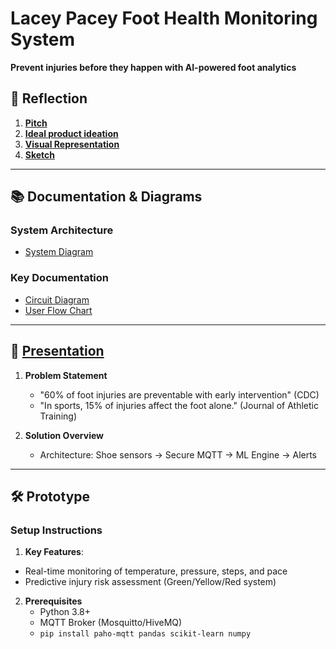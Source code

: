# Lacey Pacey Foot Health Monitoring System  
**Prevent injuries before they happen with AI-powered foot analytics**  


## 📄 Reflection  

1. [**Pitch**](https://github.com/thisisthi3nvo/LaceyPaceyFinal/blob/45536461482078fd070862404eb83319b3e7b5bc/Pitch)
2. [**Ideal product ideation**](https://github.com/thisisthi3nvo/LaceyPaceyFinal/blob/0e40fcac0f2eeeeca7a158c148cfebb46b458aec/Ideal%20product%20ideation)
3. [**Visual Representation**](https://github.com/thisisthi3nvo/LaceyPaceyFinal/blob/0e40fcac0f2eeeeca7a158c148cfebb46b458aec/Design.jpg)
4. [**Sketch**](https://github.com/thisisthi3nvo/LaceyPaceyFinal/blob/98d3fe753d0937b49397c4541fa4d9824cd2110d/Sketch.png)
  
---
## 📚 Documentation & Diagrams

### System Architecture
- [System Diagram](https://github.com/thisisthi3nvo/LaceyPaceyFinal/blob/d5b3953911a3703159d8d1cece8cc5144a23e568/LP_Sys_diagram.png)

### Key Documentation
- [Circuit Diagram](https://github.com/thisisthi3nvo/LaceyPaceyFinal/blob/d5b3953911a3703159d8d1cece8cc5144a23e568/Screenshot%202025-04-21%20214055.png)
- [User Flow Chart](https://github.com/thisisthi3nvo/LaceyPaceyFinal/blob/afb4ef75e35c8548e4e96df0839e8174804f4c1e/Screenshot%202025-04-21%20235955.png)  
---
## 🎥   [Presentation](https://github.com/thisisthi3nvo/LaceyPaceyFinal/blob/98d3fe753d0937b49397c4541fa4d9824cd2110d/Final%20-%20Lacey%20Pacey%20Tracking%20Foot%20Health%20and%20Preventing%20Injuries.pdf)

1. **Problem Statement**  
   - "60% of foot injuries are preventable with early intervention" (CDC)
   -  "In sports, 15% of injuries affect the foot alone." (Journal of Athletic Training) 

2. **Solution Overview**  
   - Architecture: Shoe sensors → Secure MQTT → ML Engine → Alerts  
  
---

## 🛠 Prototype  
### **Setup Instructions**  
1. **Key Features**:
- Real-time monitoring of temperature, pressure, steps, and pace
- Predictive injury risk assessment (Green/Yellow/Red system)
2. **Prerequisites**  
   - Python 3.8+  
   - MQTT Broker (Mosquitto/HiveMQ)  
   - `pip install paho-mqtt pandas scikit-learn numpy`  

